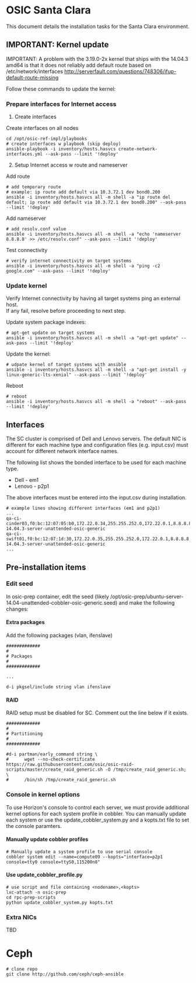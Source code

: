 # OSIC Santa Clara

This document details the installation tasks for the Santa Clara environment.

## IMPORTANT: Kernel update

IMPORTANT:
A problem with the 3.19.0-2x kernel that ships with the 14.04.3 amd64 is that it does not reliably add default route based on /etc/network/interfaces
http://serverfault.com/questions/748306/ifup-default-route-missing

Follow these commands to update the kernel:

### Prepare interfaces for Internet access

1. Create interfaces

Create interfaces on all nodes

    cd /opt/osic-ref-impl/playbooks
    # create interfaces w playbook (skip deploy)
    ansible-playbook -i inventory/hosts.hasvcs create-network-interfaces.yml --ask-pass --limit '!deploy'

2. Setup Internet access w route and nameserver
    
Add route
    
    # add temporary route
    # example: ip route add default via 10.3.72.1 dev bond0.200
    ansible -i inventory/hosts.hasvcs all -m shell -a "ip route del default; ip route add default via 10.3.72.1 dev bond0.200" --ask-pass --limit '!deploy'

Add nameserver 

    # add resolv.conf value
    ansible -i inventory/hosts.hasvcs all -m shell -a "echo 'nameserver 8.8.8.8' >> /etc/resolv.conf" --ask-pass --limit '!deploy'

Test connectivity

    # verify internet connectivity on target systems
    ansible -i inventory/hosts.hasvcs all -m shell -a "ping -c2 google.com" --ask-pass --limit '!deploy'

### Update kernel

Verify Internet connectivity by having all target systems ping an external host.  
If any fail, resolve before proceeding to next step.

    

Update system package indexes:
  
    # apt-get update on target systems
    ansible -i inventory/hosts.hasvcs all -m shell -a "apt-get update" --ask-pass --limit '!deploy'
 

Update the kernel:

    # udpate kernel of target systems with ansible
    ansible -i inventory/hosts.hasvcs all -m shell -a "apt-get install -y linux-generic-lts-xenial" --ask-pass --limit '!deploy'
 
Reboot
 
    # reboot
    ansible -i inventory/hosts.hasvcs all -m shell -a "reboot" --ask-pass --limit '!deploy'
  
 
    
    
    
## Interfaces

The SC cluster is comprised of Dell and Lenovo servers. The default NIC is different for each machine type and configuration files (e.g. input.csv) must account for different network interface names.

The following list shows the bonded interface to be used for each machine type.

  * Dell - em1
  * Lenovo - p2p1

The above interfaces must be entered into the input.csv during installation.

	# example lines showing different interfaces (em1 and p2p1)
	...
	qa-ci-cinder03,f0:bc:12:07:05:b0,172.22.0.34,255.255.252.0,172.22.0.1,8.8.8.8,em1,ubuntu-14.04.3-server-unattended-osic-generic
	qa-ci-swift01,f0:bc:12:07:1d:30,172.22.0.35,255.255.252.0,172.22.0.1,8.8.8.8,p2p1,ubuntu-14.04.3-server-unattended-osic-generic
	...

## Pre-installation items

### Edit seed

In osic-prep container, edit the seed (likely /opt/osic-prep/ubuntu-server-14.04-unattended-cobbler-osic-generic.seed) and make the following changes:

#### Extra packages

Add the following packages (vlan, ifenslave)

	#############
	#
	# Packages
	#
	#############

	...

	d-i pkgsel/include string vlan ifenslave

#### RAID

RAID setup must be disabled for SC. Comment out the line below if it exists.

	#############
	#
	# Partitioning
	#
	#############

	#d-i partman/early_command string \
	#      wget --no-check-certificate https://raw.githubusercontent.com/osic/osic-raid-scripts/master/create_raid_generic.sh -O /tmp/create_raid_generic.sh; \
	#      /bin/sh /tmp/create_raid_generic.sh

### Console in kernel options

To use Horizon's console to control each server, we must provide additional kernel options for each system profile in cobbler. You can manually update each system or use the update_cobbler_system.py and a kopts.txt file to set the console paramters.

#### Manually update cobbler profiles

	# Manually update a system profile to use serial console
	cobbler system edit --name=compute09 --kopts="interface=p2p1 console=tty0 console=ttyS0,115200n8"

#### Use update_cobbler_profile.py

	# use script and file containing <nodename>,<kopts>
	lxc-attach -n osic-prep
	cd rpc-prep-scripts
	python update_cobbler_system.py kopts.txt


### Extra NICs

TBD


# Ceph

    # clone repo
    git clone http://github.com/ceph/ceph-ansible
